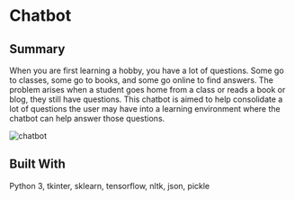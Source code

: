 # Chatbot

## Summary
When you are first learning a hobby, you have a lot of questions. Some go to classes, some go to books, and some go online to find answers.  The problem arises when a student goes home from a class or reads a book or blog, they still have questions. This chatbot is aimed to help consolidate a lot of questions the user may have into a learning environment where the chatbot can help answer those questions.

![chatbot](https://github.com/TheWrightDeveloper/chatbot/assets/125565506/4d468626-2747-4828-98dc-922bbe452f1a)



## Built With
Python 3, tkinter, sklearn, tensorflow, nltk, json, pickle
